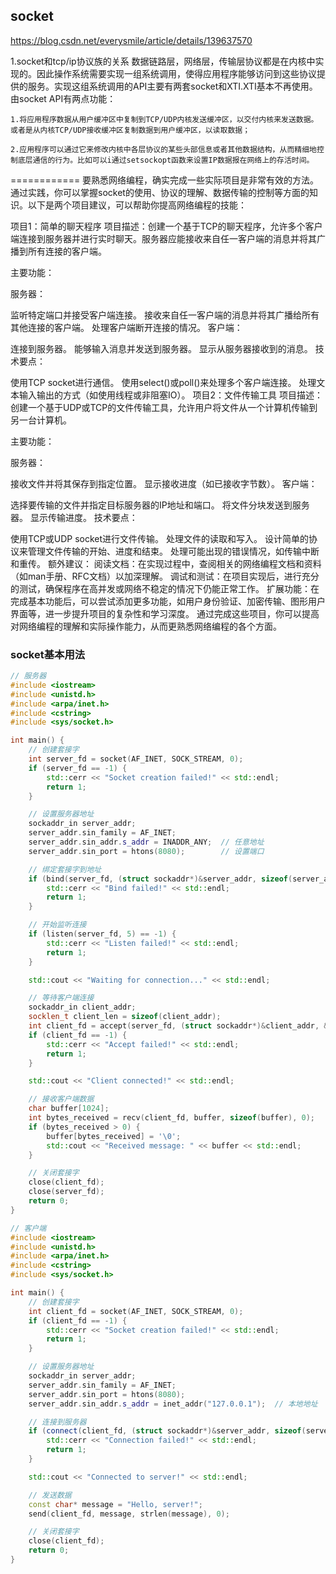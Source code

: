 ## socket

https://blog.csdn.net/everysmile/article/details/139637570

1.socket和tcp/ip协议族的关系
  数据链路层，网络层，传输层协议都是在内核中实现的。因此操作系统需要实现一组系统调用，使得应用程序能够访问到这些协议提供的服务。实现这组系统调用的API主要有两套socket和XTI.XTI基本不再使用。
  由socket API有两点功能：
  
    1.将应用程序数据从用户缓冲区中复制到TCP/UDP内核发送缓冲区，以交付内核来发送数据。或者是从内核TCP/UDP接收缓冲区复制数据到用户缓冲区，以读取数据；
    
    2.应用程序可以通过它来修改内核中各层协议的某些头部信息或者其他数据结构，从而精细地控制底层通信的行为。比如可以i通过setsockopt函数来设置IP数据报在网络上的存活时间。


============
要熟悉网络编程，确实完成一些实际项目是非常有效的方法。通过实践，你可以掌握socket的使用、协议的理解、数据传输的控制等方面的知识。以下是两个项目建议，可以帮助你提高网络编程的技能：

项目1：简单的聊天程序
项目描述：创建一个基于TCP的聊天程序，允许多个客户端连接到服务器并进行实时聊天。服务器应能接收来自任一客户端的消息并将其广播到所有连接的客户端。

主要功能：

服务器：

监听特定端口并接受客户端连接。
接收来自任一客户端的消息并将其广播给所有其他连接的客户端。
处理客户端断开连接的情况。
客户端：

连接到服务器。
能够输入消息并发送到服务器。
显示从服务器接收到的消息。
技术要点：

使用TCP socket进行通信。
使用select()或poll()来处理多个客户端连接。
处理文本输入输出的方式（如使用线程或非阻塞IO）。
项目2：文件传输工具
项目描述：创建一个基于UDP或TCP的文件传输工具，允许用户将文件从一个计算机传输到另一台计算机。

主要功能：

服务器：

接收文件并将其保存到指定位置。
显示接收进度（如已接收字节数）。
客户端：

选择要传输的文件并指定目标服务器的IP地址和端口。
将文件分块发送到服务器。
显示传输进度。
技术要点：

使用TCP或UDP socket进行文件传输。
处理文件的读取和写入。
设计简单的协议来管理文件传输的开始、进度和结束。
处理可能出现的错误情况，如传输中断和重传。
额外建议：
阅读文档：在实现过程中，查阅相关的网络编程文档和资料（如man手册、RFC文档）以加深理解。
调试和测试：在项目实现后，进行充分的测试，确保程序在高并发或网络不稳定的情况下仍能正常工作。
扩展功能：在完成基本功能后，可以尝试添加更多功能，如用户身份验证、加密传输、图形用户界面等，进一步提升项目的复杂性和学习深度。
通过完成这些项目，你可以提高对网络编程的理解和实际操作能力，从而更熟悉网络编程的各个方面。

### socket基本用法
```cpp
// 服务器
#include <iostream>
#include <unistd.h>
#include <arpa/inet.h>
#include <cstring>
#include <sys/socket.h>

int main() {
    // 创建套接字
    int server_fd = socket(AF_INET, SOCK_STREAM, 0);
    if (server_fd == -1) {
        std::cerr << "Socket creation failed!" << std::endl;
        return 1;
    }

    // 设置服务器地址
    sockaddr_in server_addr;
    server_addr.sin_family = AF_INET;
    server_addr.sin_addr.s_addr = INADDR_ANY;  // 任意地址
    server_addr.sin_port = htons(8080);        // 设置端口

    // 绑定套接字到地址
    if (bind(server_fd, (struct sockaddr*)&server_addr, sizeof(server_addr)) == -1) {
        std::cerr << "Bind failed!" << std::endl;
        return 1;
    }

    // 开始监听连接
    if (listen(server_fd, 5) == -1) {
        std::cerr << "Listen failed!" << std::endl;
        return 1;
    }

    std::cout << "Waiting for connection..." << std::endl;

    // 等待客户端连接
    sockaddr_in client_addr;
    socklen_t client_len = sizeof(client_addr);
    int client_fd = accept(server_fd, (struct sockaddr*)&client_addr, &client_len);
    if (client_fd == -1) {
        std::cerr << "Accept failed!" << std::endl;
        return 1;
    }

    std::cout << "Client connected!" << std::endl;

    // 接收客户端数据
    char buffer[1024];
    int bytes_received = recv(client_fd, buffer, sizeof(buffer), 0);
    if (bytes_received > 0) {
        buffer[bytes_received] = '\0';
        std::cout << "Received message: " << buffer << std::endl;
    }

    // 关闭套接字
    close(client_fd);
    close(server_fd);
    return 0;
}
```

```cpp
// 客户端
#include <iostream>
#include <unistd.h>
#include <arpa/inet.h>
#include <cstring>
#include <sys/socket.h>

int main() {
    // 创建套接字
    int client_fd = socket(AF_INET, SOCK_STREAM, 0);
    if (client_fd == -1) {
        std::cerr << "Socket creation failed!" << std::endl;
        return 1;
    }

    // 设置服务器地址
    sockaddr_in server_addr;
    server_addr.sin_family = AF_INET;
    server_addr.sin_port = htons(8080);
    server_addr.sin_addr.s_addr = inet_addr("127.0.0.1");  // 本地地址

    // 连接到服务器
    if (connect(client_fd, (struct sockaddr*)&server_addr, sizeof(server_addr)) == -1) {
        std::cerr << "Connection failed!" << std::endl;
        return 1;
    }

    std::cout << "Connected to server!" << std::endl;

    // 发送数据
    const char* message = "Hello, server!";
    send(client_fd, message, strlen(message), 0);

    // 关闭套接字
    close(client_fd);
    return 0;
}
```


